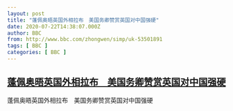 ```yaml
---
layout: post
title: "蓬佩奥晤英国外相拉布　美国务卿赞赏英国对中国强硬"
date: 2020-07-22T14:38:07.000Z
author: BBC
from: http://www.bbc.com/zhongwen/simp/uk-53501891
tags: [ BBC ]
categories: [ BBC ]
---
```

<!--1595428687000-->
[蓬佩奥晤英国外相拉布　美国务卿赞赏英国对中国强硬](http://www.bbc.com/zhongwen/simp/uk-53501891)
------

<div>
蓬佩奥晤英国外相拉布　美国务卿赞赏英国对中国强硬
</div>
